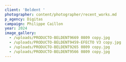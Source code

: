 ```yaml
---
client: 'Beldent '
photographer: content/photographer/recent_works.md
p_agency: Digitas
campaign: Philippe Caillon
year: 2024
image_gallery:
  - /uploads/PRODUCTO-BELDENT9669 0809 copy.jpg
  - /uploads/PRODUCTO-BELDENT9459-EFECTO V3 copy.jpg
  - /uploads/PRODUCTO-BELDENT9265 0809 copy.jpg
  - /uploads/PRODUCTO-BELDENT9566 0809 copy.jpg
---
```


